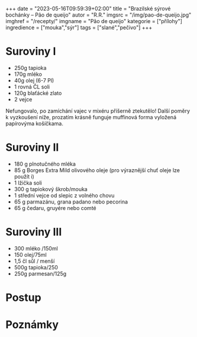 +++
date = "2023-05-16T09:59:39+02:00"
title = "Brazilské sýrové bochánky – Pão de queijo"
autor = "R.R."
imgsrc = "/img/pao-de-queijo.jpg"
imghref = "/recepty/"
imgname = "Pão de queijo"
kategorie = ["přílohy"]
ingredience = ["mouka","sýr"]
tags = ["slané","pečivo"]
+++

# Suroviny I
- 250g tapioka
- 170g mléko
- 40g olej (6-7 Pl)
- 1 rovná ČL soli
- 120g blaťácké zlato
- 2 vejce

Nefungovalo, po zamíchání vajec v mixéru příšerně ztekutělo!
Další poměry k vyzkoušení níže,  prozatím krásně funguje muffinová forma vyložená papírovýma košíčkama.

# Suroviny II
- 180 g plnotučného mléka
- 85 g Borges Extra Mild olivového oleje (pro výraznější chuť oleje lze použít i)
- 1 lžička soli
- 300 g tapiokový škrob/mouka
- 1 střední vejce od slepic z volného chovu
- 65 g parmazánu, grana padano nebo pecorina
- 65 g čedaru, gruyére nebo comté

# Suroviny III
- 300 mléko /150ml
- 150 olej/75ml
- 1,5 čl sůl /  menší
- 500g tapioka/250
- 250g parmesan/125g 


# Postup


# Poznámky



<!--more-->